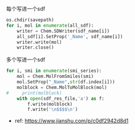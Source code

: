 
每个写进一个sdf
```py
os.chdir(savepath)
for i, mol in enumerate(all_sdf):
    writer = Chem.SDWriter(sdf_name[i])
    all_sdf[i].SetProp('_Name', sdf_name[i])
    writer.write(mol)
    writer.close()
```

多个写进一个sdf
```py
for i, smi in enumerate(smi_series):
    mol = Chem.MolFromSmiles(smi)
    mol.SetProp("_Name",str(df.index[i]))
    molblock = Chem.MolToMolBlock(mol)
#     print(molblock)
    with open(sdf_res_file,'a') as f:
        f.write(molblock)
        f.write('\n$$$$\n')
```

* ref: https://www.jianshu.com/p/c0df2942d8d1
